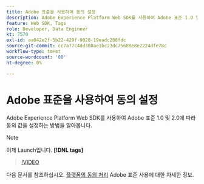 ```yaml
---
title: Adobe 표준을 사용하여 동의 설정
description: Adobe Experience Platform Web SDK를 사용하여 Adobe 표준 1.0 및 2.0에 따라 동의 값을 설정하는 방법을 알아봅니다.
feature: Web SDK, Tags
role: Developer, Data Engineer
kt: 7570
exl-id: aa042e2f-5b22-429f-9028-19eadc288fdc
source-git-commit: cc7a77c4dd380ae1bc23dc75608e8e2224dfe78c
workflow-type: tm+mt
source-wordcount: '80'
ht-degree: 0%

---
```


# Adobe 표준을 사용하여 동의 설정

Adobe Experience Platform Web SDK를 사용하여 Adobe 표준 1.0 및 2.0에 따라 동의 값을 설정하는 방법을 알아봅니다.

>[!NOTE]
>
> 이제 Launch입니다. **[!DNL tags]**

>[!VIDEO](https://video.tv.adobe.com/v/332694/?quality=12&learn=on)

다음 문서를 참조하십시오. [플랫폼의 동의 처리](https://experienceleague.adobe.com/docs/experience-platform/landing/governance-privacy-security/consent/iab/overview.html) Adobe 표준 사용에 대한 자세한 정보.
